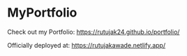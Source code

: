 # MyPortfolio
Check out my Portfolio: https://rutujak24.github.io/portfolio/


Officially deployed at: https://rutujakawade.netlify.app/
